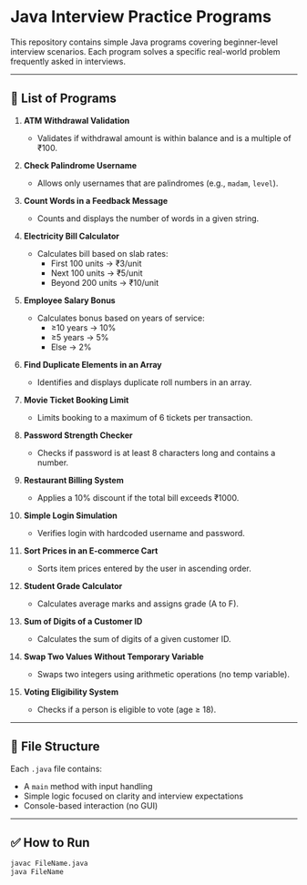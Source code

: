 # Java Interview Practice Programs

This repository contains simple Java programs covering beginner-level interview scenarios. Each program solves a specific real-world problem frequently asked in interviews.

---

## 📄 List of Programs

1. **ATM Withdrawal Validation**
   - Validates if withdrawal amount is within balance and is a multiple of ₹100.

2. **Check Palindrome Username**
   - Allows only usernames that are palindromes (e.g., `madam`, `level`).

3. **Count Words in a Feedback Message**
   - Counts and displays the number of words in a given string.

4. **Electricity Bill Calculator**
   - Calculates bill based on slab rates:
     - First 100 units → ₹3/unit  
     - Next 100 units → ₹5/unit  
     - Beyond 200 units → ₹10/unit

5. **Employee Salary Bonus**
   - Calculates bonus based on years of service:
     - ≥10 years → 10%  
     - ≥5 years → 5%  
     - Else → 2%

6. **Find Duplicate Elements in an Array**
   - Identifies and displays duplicate roll numbers in an array.

7. **Movie Ticket Booking Limit**
   - Limits booking to a maximum of 6 tickets per transaction.

8. **Password Strength Checker**
   - Checks if password is at least 8 characters long and contains a number.

9. **Restaurant Billing System**
   - Applies a 10% discount if the total bill exceeds ₹1000.

10. **Simple Login Simulation**
    - Verifies login with hardcoded username and password.

11. **Sort Prices in an E-commerce Cart**
    - Sorts item prices entered by the user in ascending order.

12. **Student Grade Calculator**
    - Calculates average marks and assigns grade (A to F).

13. **Sum of Digits of a Customer ID**
    - Calculates the sum of digits of a given customer ID.

14. **Swap Two Values Without Temporary Variable**
    - Swaps two integers using arithmetic operations (no temp variable).

15. **Voting Eligibility System**
    - Checks if a person is eligible to vote (age ≥ 18).

---

## 📁 File Structure

Each `.java` file contains:
- A `main` method with input handling
- Simple logic focused on clarity and interview expectations
- Console-based interaction (no GUI)

---

## ✅ How to Run

```bash
javac FileName.java
java FileName
